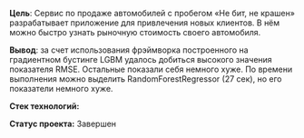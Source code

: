 **Цель**: Сервис по продаже автомобилей с пробегом «Не бит, не крашен» разрабатывает приложение для привлечения новых клиентов. В нём можно быстро узнать рыночную стоимость своего автомобиля.

**Вывод**: за счет использования фрэймворка построенного на градиентном бустинге LGBM удалось добиться высокого значения показателя RMSE. Остальные показали себя немного хуже. По времени выполнения можно выделить RandomForestRegressor (27 сек), но его показатели немного хуже.

**Стек технологий:**

**Статус проекта:** Завершен